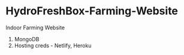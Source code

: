 # HydroFreshBox-Farming-Website

Indoor Farming Website

1. MongoDB
2. Hosting creds - Netlify, Heroku
